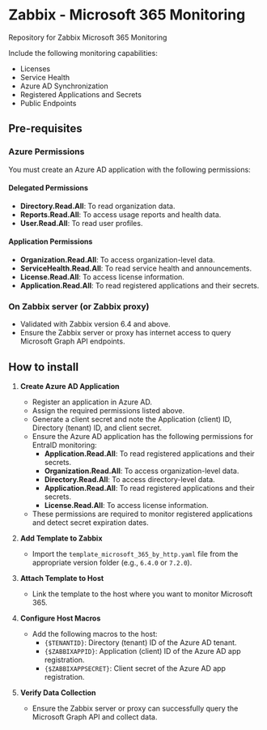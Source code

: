 # Zabbix - Microsoft 365 Monitoring

Repository for Zabbix Microsoft 365 Monitoring

Include the following monitoring capabilities:
* Licenses
* Service Health
* Azure AD Synchronization
* Registered Applications and Secrets
* Public Endpoints

## Pre-requisites

### Azure Permissions

You must create an Azure AD application with the following permissions:

#### Delegated Permissions
- **Directory.Read.All**: To read organization data.
- **Reports.Read.All**: To access usage reports and health data.
- **User.Read.All**: To read user profiles.

#### Application Permissions
- **Organization.Read.All**: To access organization-level data.
- **ServiceHealth.Read.All**: To read service health and announcements.
- **License.Read.All**: To access license information.
- **Application.Read.All**: To read registered applications and their secrets.

### On Zabbix server (or Zabbix proxy)

* Validated with Zabbix version 6.4 and above.
* Ensure the Zabbix server or proxy has internet access to query Microsoft Graph API endpoints.

## How to install

1. **Create Azure AD Application**
   - Register an application in Azure AD.
   - Assign the required permissions listed above.
   - Generate a client secret and note the Application (client) ID, Directory (tenant) ID, and client secret.
   - Ensure the Azure AD application has the following permissions for EntraID monitoring:
     - **Application.Read.All**: To read registered applications and their secrets.
     - **Organization.Read.All**: To access organization-level data.
     - **Directory.Read.All**: To access directory-level data.
     - **Application.Read.All**: To read registered applications and their secrets.
     - **License.Read.All**: To access license information.
   - These permissions are required to monitor registered applications and detect secret expiration dates.

2. **Add Template to Zabbix**
   - Import the `template_microsoft_365_by_http.yaml` file from the appropriate version folder (e.g., `6.4.0` or `7.2.0`).

3. **Attach Template to Host**
   - Link the template to the host where you want to monitor Microsoft 365.

4. **Configure Host Macros**
   - Add the following macros to the host:
     - `{$TENANTID}`: Directory (tenant) ID of the Azure AD tenant.
     - `{$ZABBIXAPPID}`: Application (client) ID of the Azure AD app registration.
     - `{$ZABBIXAPPSECRET}`: Client secret of the Azure AD app registration.

6. **Verify Data Collection**
   - Ensure the Zabbix server or proxy can successfully query the Microsoft Graph API and collect data.